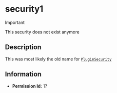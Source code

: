 # security1

> [!IMPORTANT]
> This security does not exist anymore

## Description
This was most likely the old name for [`PluginSecurity`](./1%20-%20PluginSecurity.md)

## Information
- **Permission Id:** 1?
